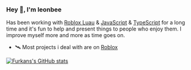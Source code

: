 ### Hey 👋, I'm leonbee

Has been working with [Roblox Luau](https://luau-lang.org) & [JavaScript](https://www.javascript.com) & [TypeScript](https://www.typescriptlang.org) for a long time and it's fun to help and present things to people who enjoy them. I improve myself more and more as time goes on.

- 🛰️ Most projects i deal with are on [Roblox](https://www.roblox.com/users/1862014843/profile)
 
[![Furkans's GitHub stats](https://github-readme-stats.vercel.app/api?username=leonbee0)](https://github.com/leonbee0/github-readme-stats)
